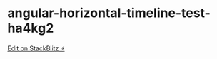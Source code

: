 # angular-horizontal-timeline-test-ha4kg2

[Edit on StackBlitz ⚡️](https://stackblitz.com/edit/angular-horizontal-timeline-test-ha4kg2)